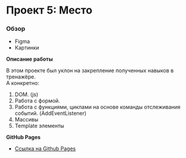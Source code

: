 # Проект 5: Место

### Обзор

* Figma
* Картинки

**Описание работы**

В этом проекте был уклон на закрепление полученных навыков в тренажёре.  
А конкретно:
1. DOM. (js)
2. Работа с формой.
3. Работа с функциями, циклами на основе команды отслеживания событий. (AddEventListener)
4. Массивы
5. Template элементы

**GitHub Pages**

* [Ссылка на Github Pages](https://kozmidis.github.io/mesto/index.html)
